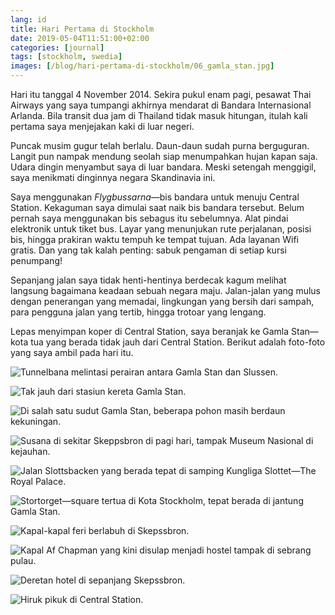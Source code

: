 ```yaml
---
lang: id
title: Hari Pertama di Stockholm
date: 2019-05-04T11:51:00+02:00
categories: [journal]
tags: [stockholm, swedia]
images: [/blog/hari-pertama-di-stockholm/06_gamla_stan.jpg]
---
```

Hari itu tanggal 4 November 2014. Sekira pukul enam pagi, pesawat Thai Airways yang saya tumpangi akhirnya mendarat di Bandara Internasional Arlanda. Bila transit dua jam di Thailand tidak masuk hitungan, itulah kali pertama saya menjejakan kaki di luar negeri.

Puncak musim gugur telah berlalu. Daun-daun sudah purna berguguran. Langit pun nampak mendung seolah siap menumpahkan hujan kapan saja. Udara dingin menyambut saya di luar bandara. Meski setengah menggigil, saya menikmati dinginnya negara Skandinavia ini.

Saya menggunakan *Flygbussarna*—bis bandara untuk menuju Central Station. Kekaguman saya dimulai saat naik bis bandara tersebut. Belum pernah saya menggunakan bis sebagus itu sebelumnya. Alat pindai elektronik untuk tiket bus. Layar yang menunjukan rute perjalanan, posisi bis, hingga prakiran waktu tempuh ke tempat tujuan. Ada layanan Wifi gratis. Dan yang tak kalah penting: sabuk pengaman di setiap kursi penumpang!

Sepanjang jalan saya tidak henti-hentinya berdecak kagum melihat langsung bagaimana keadaan sebuah negara maju. Jalan-jalan yang mulus dengan penerangan yang memadai, lingkungan yang bersih dari sampah, para pengguna jalan yang tertib, hingga trotoar yang lengang.

Lepas menyimpan koper di Central Station, saya beranjak ke Gamla Stan—kota tua yang berada tidak jauh dari Central Station. Berikut adalah foto-foto yang saya ambil pada hari itu.

![Tunnelbana melintasi perairan antara Gamla Stan dan Slussen.](01_gamla_stan.jpg)

![Tak jauh dari stasiun kereta Gamla Stan.](02_gamla_stan.jpg)

![Di salah satu sudut Gamla Stan, beberapa pohon masih berdaun kekuningan.](03_gamla_stan.jpg)

![Susana di sekitar Skeppsbron di pagi hari, tampak Museum Nasional di kejauhan.](04_kungliga_slottet.jpg)

![Jalan Slottsbacken yang berada tepat di samping Kungliga Slottet—The Royal Palace.](05_kungliga_slottet.jpg)

![Stortorget—square tertua di Kota Stockholm, tepat berada di jantung Gamla Stan.](06_gamla_stan.jpg)

![Kapal-kapal feri berlabuh di Skepssbron.](07_skeppsbron.jpg)

![Kapal Af Chapman yang kini disulap menjadi hostel tampak di sebrang pulau.](08_skeppsbron.jpg)

![Deretan hotel di sepanjang Skepssbron.](09_skeppsbron.jpg)

![Hiruk pikuk di Central Station.](10_central_station.jpg)

